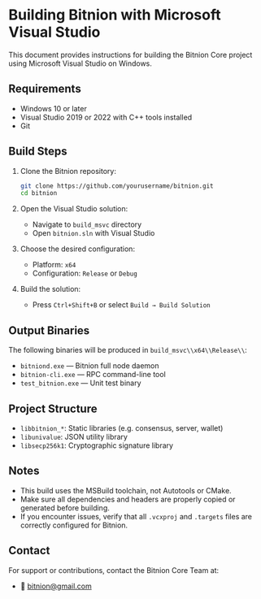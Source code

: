 # Building Bitnion with Microsoft Visual Studio

This document provides instructions for building the Bitnion Core project using Microsoft Visual Studio on Windows.

## Requirements

- Windows 10 or later
- Visual Studio 2019 or 2022 with C++ tools installed
- Git

## Build Steps

1. Clone the Bitnion repository:
   ```sh
   git clone https://github.com/yourusername/bitnion.git
   cd bitnion
   ```

2. Open the Visual Studio solution:
   - Navigate to `build_msvc` directory
   - Open `bitnion.sln` with Visual Studio

3. Choose the desired configuration:
   - Platform: `x64`
   - Configuration: `Release` or `Debug`

4. Build the solution:
   - Press `Ctrl+Shift+B` or select `Build → Build Solution`

## Output Binaries

The following binaries will be produced in `build_msvc\\x64\\Release\\`:

- `bitniond.exe` — Bitnion full node daemon
- `bitnion-cli.exe` — RPC command-line tool
- `test_bitnion.exe` — Unit test binary

## Project Structure

- `libbitnion_*`: Static libraries (e.g. consensus, server, wallet)
- `libunivalue`: JSON utility library
- `libsecp256k1`: Cryptographic signature library

## Notes

- This build uses the MSBuild toolchain, not Autotools or CMake.
- Make sure all dependencies and headers are properly copied or generated before building.
- If you encounter issues, verify that all `.vcxproj` and `.targets` files are correctly configured for Bitnion.

## Contact

For support or contributions, contact the Bitnion Core Team at:

- 📧 bitnion@gmail.com
